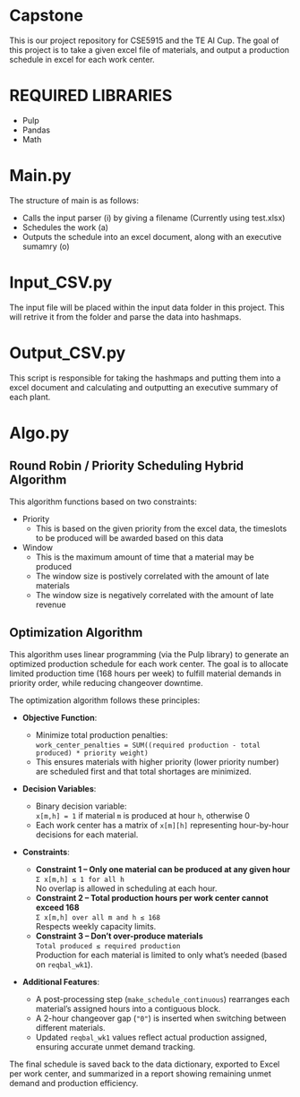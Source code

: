 # Capstone
This is our project repository for CSE5915 and the TE AI Cup. The goal of this project is to take a given excel file of materials, and output a production schedule in excel for each work center.

# REQUIRED LIBRARIES
- Pulp
- Pandas
- Math

# Main.py

The structure of main is as follows:<br />
- Calls the input parser (i) by giving a filename (Currently using test.xlsx)<br />
- Schedules the work (a)<br />
- Outputs the schedule into an excel document, along with an executive sumamry (o)<br />


# Input_CSV.py

The input file will be placed within the input data folder in this project. This will retrive it from the folder and parse the data into hashmaps.

# Output_CSV.py

This script is responsible for taking the hashmaps and putting them into a excel document and calculating and outputting an executive summary of each plant.

# Algo.py

## Round Robin / Priority Scheduling Hybrid Algorithm

This algorithm functions based on two constraints:<br />
- Priority<br />
    - This is based on the given priority from the excel data, the timeslots to be produced will be awarded based on this data<br />
- Window<br />
    - This is the maximum amount of time that a material may be produced<br />
    - The window size is postively correlated with the amount of late materials<br />
    - The window size is negatively correlated with the amount of late revenue<br />

## Optimization Algorithm

This algorithm uses linear programming (via the Pulp library) to generate an optimized production schedule for each work center. 
The goal is to allocate limited production time (168 hours per week) to fulfill material demands in priority order, while reducing changeover downtime.

The optimization algorithm follows these principles:<br />
- **Objective Function**:<br />
    - Minimize total production penalties:  
      `work_center_penalties = SUM((required production - total produced) * priority weight)`  
    - This ensures materials with higher priority (lower priority number) are scheduled first and that total shortages are minimized.<br />

- **Decision Variables**:<br />
    - Binary decision variable:  
      `x[m,h] = 1` if material `m` is produced at hour `h`, otherwise 0  
    - Each work center has a matrix of `x[m][h]` representing hour-by-hour decisions for each material.

- **Constraints**:<br />
    - **Constraint 1 – Only one material can be produced at any given hour**  
      `Σ x[m,h] ≤ 1 for all h`  
      No overlap is allowed in scheduling at each hour.
    - **Constraint 2 – Total production hours per work center cannot exceed 168**  
      `Σ x[m,h] over all m and h ≤ 168`  
      Respects weekly capacity limits.
    - **Constraint 3 – Don’t over-produce materials**  
      `Total produced ≤ required production`  
      Production for each material is limited to only what’s needed (based on `reqbal_wk1`).

- **Additional Features**:<br />
    - A post-processing step (`make_schedule_continuous`) rearranges each material’s assigned hours into a contiguous block.
    - A 2-hour changeover gap (`"0"`) is inserted when switching between different materials.
    - Updated `reqbal_wk1` values reflect actual production assigned, ensuring accurate unmet demand tracking.

The final schedule is saved back to the data dictionary, exported to Excel per work center, and summarized in a report showing remaining unmet demand and production efficiency.


